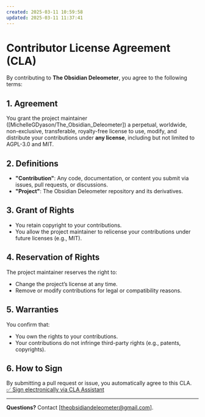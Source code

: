 ```yaml
---
created: 2025-03-11 10:59:58
updated: 2025-03-11 11:37:41
---
```

# Contributor License Agreement (CLA)

By contributing to **The Obsidian Deleometer**, you agree to the following terms:

## 1. Agreement  
You grant the project maintainer ([MichelleGDyason/The_Obsidian_Deleometer]) a perpetual, worldwide, non-exclusive, transferable, royalty-free license to use, modify, and distribute your contributions under **any license**, including but not limited to AGPL-3.0 and MIT.

## 2. Definitions  
- **"Contribution"**: Any code, documentation, or content you submit via issues, pull requests, or discussions.  
- **"Project"**: The Obsidian Deleometer repository and its derivatives.  

## 3. Grant of Rights  
- You retain copyright to your contributions.  
- You allow the project maintainer to relicense your contributions under future licenses (e.g., MIT).  

## 4. Reservation of Rights  
The project maintainer reserves the right to:  
- Change the project’s license at any time.  
- Remove or modify contributions for legal or compatibility reasons.  

## 5. Warranties  
You confirm that:  
- You own the rights to your contributions.  
- Your contributions do not infringe third-party rights (e.g., patents, copyrights).  

## 6. How to Sign  
By submitting a pull request or issue, you automatically agree to this CLA.  
[✅ Sign electronically via CLA Assistant](https://cla-assistant.io/your-repo-link)  

---

**Questions?** Contact [theobsidiandeleometer@gmail.com].  